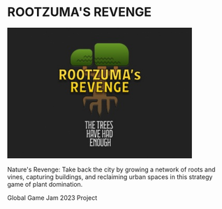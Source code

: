 #  ROOTZUMA'S REVENGE

<img src="./_media/Logo.jpg" height="300" alt="Concept" />

Nature's Revenge: Take back the city by growing a network of roots and vines, capturing buildings, and reclaiming urban spaces in this strategy game of plant domination.

Global Game Jam 2023 Project


